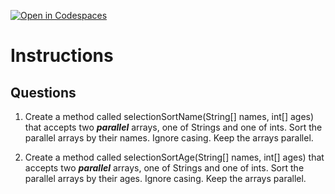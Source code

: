 [![Open in Codespaces](https://classroom.github.com/assets/launch-codespace-2972f46106e565e64193e422d61a12cf1da4916b45550586e14ef0a7c637dd04.svg)](https://classroom.github.com/open-in-codespaces?assignment_repo_id=19008601)
# Instructions  

  ## Questions
1. Create a method called selectionSortName(String[] names, int[] ages) that accepts two **_parallel_** arrays, one of Strings and one of ints.  Sort the parallel arrays by their names.  Ignore casing. Keep the arrays parallel.

2. Create a method called selectionSortAge(String[] names, int[] ages) that accepts two **_parallel_** arrays, one of Strings and one of ints.  Sort the parallel arrays by their ages.  Ignore casing. Keep the arrays parallel.
